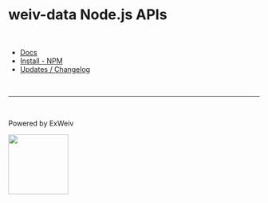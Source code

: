 # weiv-data Node.js APIs

<br>

- [Docs](https://weiv-data.web.app/)
- [Install - NPM](https://www.npmjs.com/package/@exweiv/weiv-data)
- [Updates / Changelog](https://github.com/ExWeiv/weiv-data/blob/main/app/CHANGELOG.md)

<br>

---

<br>

Powered by ExWeiv

<img src="https://static.wixstatic.com/shapes/510eca_43b52053314d4ad689df41b907baef42.svg" width="120px">